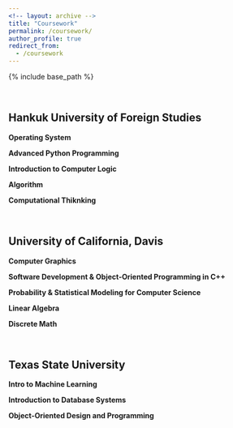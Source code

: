 ```yaml
---
<!-- layout: archive -->
title: "Coursework"
permalink: /coursework/
author_profile: true
redirect_from:
  - /coursework
---
```


{% include base_path %}

<br>


## Hankuk University of Foreign Studies

**Operating System**

**Advanced Python Programming**

**Introduction to Computer Logic**

**Algorithm**

**Computational Thiknking**

<br>


## University of California, Davis

**Computer Graphics**

**Software Development & Object-Oriented Programming in C++**

**Probability & Statistical Modeling for Computer Science**

**Linear Algebra**

**Discrete Math**

<br>


## Texas State University

 
**Intro to Machine Learning**

**Introduction to Database Systems**

**Object-Oriented Design and Programming**
